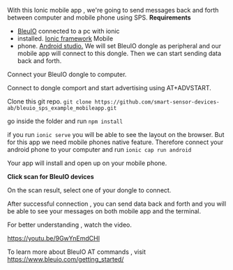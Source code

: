 With this Ionic mobile app , we're going to send messages back and forth between computer and mobile phone using SPS.
**Requirements**

- [BleuIO](https://www.bleuio.com/) connected to a pc with ionic
- installed. [Ionic framework](https://ionicframework.com/docs/) Mobile
- phone. [Android studio.](https://developer.android.com/studio)
  We will set BleuIO dongle as peripheral and our mobile app will connect to this dongle. Then we can start sending data back and forth.

Connect your BleuIO dongle to computer.

Connect to dongle comport and start advertising using AT+ADVSTART.

Clone this git repo. `git clone https://github.com/smart-sensor-devices-ab/bleuio_sps_example_mobileapp.git`

go inside the folder and run `npm install`

if you run `ionic serve` you will be able to see the layout on the browser. But for this app we need mobile phones native feature. Therefore connect your android phone to your computer and run `ionic cap run android`

Your app will install and open up on your mobile phone.

**Click scan for BleuIO devices**

On the scan result, select one of your dongle to connect.

After successful connection , you can send data back and forth and you will be able to see your messages on both mobile app and the terminal.

For better understanding , watch the video.

https://youtu.be/9GwYnEmdCHI

To learn more about BleuIO AT commands , visit https://www.bleuio.com/getting_started/
